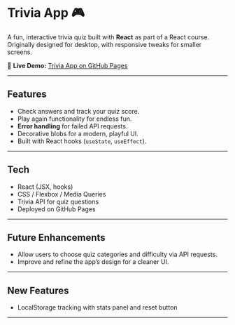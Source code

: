 # Trivia App 🎮

A fun, interactive trivia quiz built with **React** as part of a React course. Originally designed for desktop, with responsive tweaks for smaller screens.

🔗 **Live Demo:** [Trivia App on GitHub Pages](https://mohRasooli.github.io/trivia-app/)

---

## Features

- Check answers and track your quiz score.
- Play again functionality for endless fun.
- **Error handling** for failed API requests.
- Decorative blobs for a modern, playful UI.
- Built with React hooks (`useState`, `useEffect`).

---

## Tech

- React (JSX, hooks)
- CSS / Flexbox / Media Queries
- Trivia API for quiz questions
- Deployed on GitHub Pages

---

## Future Enhancements

- Allow users to choose quiz categories and difficulty via API requests.
- Improve and refine the app’s design for a cleaner UI.

---

## New Features

- LocalStorage tracking with stats panel and reset button

---
